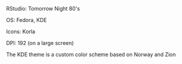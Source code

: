 RStudio: Tomorrow Night 80's

OS: Fedora, KDE

Icons: Korla

DPI: 192 (on a large screen)

The KDE theme is a custom color scheme based on Norway and Zion
